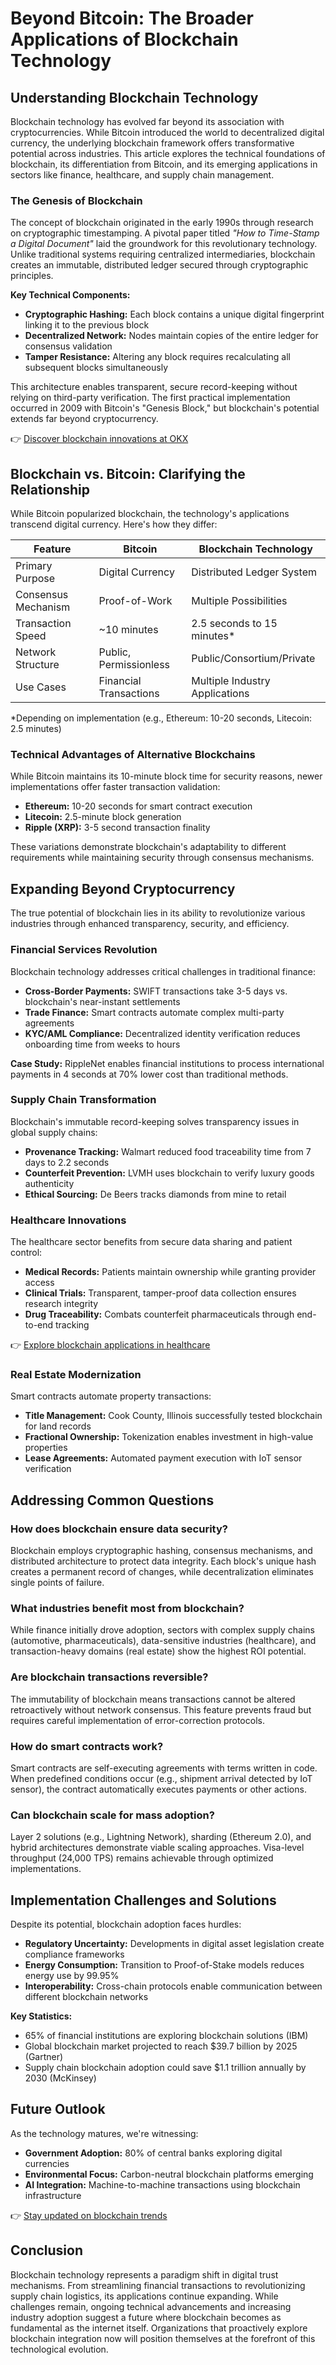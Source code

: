 # Beyond Bitcoin: The Broader Applications of Blockchain Technology

## Understanding Blockchain Technology

Blockchain technology has evolved far beyond its association with cryptocurrencies. While Bitcoin introduced the world to decentralized digital currency, the underlying blockchain framework offers transformative potential across industries. This article explores the technical foundations of blockchain, its differentiation from Bitcoin, and its emerging applications in sectors like finance, healthcare, and supply chain management.

### The Genesis of Blockchain

The concept of blockchain originated in the early 1990s through research on cryptographic timestamping. A pivotal paper titled *"How to Time-Stamp a Digital Document"* laid the groundwork for this revolutionary technology. Unlike traditional systems requiring centralized intermediaries, blockchain creates an immutable, distributed ledger secured through cryptographic principles.

**Key Technical Components:**
- **Cryptographic Hashing:** Each block contains a unique digital fingerprint linking it to the previous block
- **Decentralized Network:** Nodes maintain copies of the entire ledger for consensus validation
- **Tamper Resistance:** Altering any block requires recalculating all subsequent blocks simultaneously

This architecture enables transparent, secure record-keeping without relying on third-party verification. The first practical implementation occurred in 2009 with Bitcoin's "Genesis Block," but blockchain's potential extends far beyond cryptocurrency.

👉 [Discover blockchain innovations at OKX](https://bit.ly/okx-bonus)

## Blockchain vs. Bitcoin: Clarifying the Relationship

While Bitcoin popularized blockchain, the technology's applications transcend digital currency. Here's how they differ:

| Feature              | Bitcoin                 | Blockchain Technology        |
|----------------------|-------------------------|------------------------------|
| Primary Purpose      | Digital Currency        | Distributed Ledger System    |
| Consensus Mechanism  | Proof-of-Work           | Multiple Possibilities       |
| Transaction Speed    | ~10 minutes             | 2.5 seconds to 15 minutes*   |
| Network Structure    | Public, Permissionless  | Public/Consortium/Private    |
| Use Cases            | Financial Transactions  | Multiple Industry Applications|

*Depending on implementation (e.g., Ethereum: 10-20 seconds, Litecoin: 2.5 minutes)

### Technical Advantages of Alternative Blockchains

While Bitcoin maintains its 10-minute block time for security reasons, newer implementations offer faster transaction validation:
- **Ethereum:** 10-20 seconds for smart contract execution
- **Litecoin:** 2.5-minute block generation
- **Ripple (XRP):** 3-5 second transaction finality

These variations demonstrate blockchain's adaptability to different requirements while maintaining security through consensus mechanisms.

## Expanding Beyond Cryptocurrency

The true potential of blockchain lies in its ability to revolutionize various industries through enhanced transparency, security, and efficiency.

### Financial Services Revolution

Blockchain technology addresses critical challenges in traditional finance:
- **Cross-Border Payments:** SWIFT transactions take 3-5 days vs. blockchain's near-instant settlements
- **Trade Finance:** Smart contracts automate complex multi-party agreements
- **KYC/AML Compliance:** Decentralized identity verification reduces onboarding time from weeks to hours

**Case Study:** RippleNet enables financial institutions to process international payments in 4 seconds at 70% lower cost than traditional methods.

### Supply Chain Transformation

Blockchain's immutable record-keeping solves transparency issues in global supply chains:
- **Provenance Tracking:** Walmart reduced food traceability time from 7 days to 2.2 seconds
- **Counterfeit Prevention:** LVMH uses blockchain to verify luxury goods authenticity
- **Ethical Sourcing:** De Beers tracks diamonds from mine to retail

### Healthcare Innovations

The healthcare sector benefits from secure data sharing and patient control:
- **Medical Records:** Patients maintain ownership while granting provider access
- **Clinical Trials:** Transparent, tamper-proof data collection ensures research integrity
- **Drug Traceability:** Combats counterfeit pharmaceuticals through end-to-end tracking

👉 [Explore blockchain applications in healthcare](https://bit.ly/okx-bonus)

### Real Estate Modernization

Smart contracts automate property transactions:
- **Title Management:** Cook County, Illinois successfully tested blockchain for land records
- **Fractional Ownership:** Tokenization enables investment in high-value properties
- **Lease Agreements:** Automated payment execution with IoT sensor verification

## Addressing Common Questions

### How does blockchain ensure data security?

Blockchain employs cryptographic hashing, consensus mechanisms, and distributed architecture to protect data integrity. Each block's unique hash creates a permanent record of changes, while decentralization eliminates single points of failure.

### What industries benefit most from blockchain?

While finance initially drove adoption, sectors with complex supply chains (automotive, pharmaceuticals), data-sensitive industries (healthcare), and transaction-heavy domains (real estate) show the highest ROI potential.

### Are blockchain transactions reversible?

The immutability of blockchain means transactions cannot be altered retroactively without network consensus. This feature prevents fraud but requires careful implementation of error-correction protocols.

### How do smart contracts work?

Smart contracts are self-executing agreements with terms written in code. When predefined conditions occur (e.g., shipment arrival detected by IoT sensor), the contract automatically executes payments or other actions.

### Can blockchain scale for mass adoption?

Layer 2 solutions (e.g., Lightning Network), sharding (Ethereum 2.0), and hybrid architectures demonstrate viable scaling approaches. Visa-level throughput (24,000 TPS) remains achievable through optimized implementations.

## Implementation Challenges and Solutions

Despite its potential, blockchain adoption faces hurdles:
- **Regulatory Uncertainty:** Developments in digital asset legislation create compliance frameworks
- **Energy Consumption:** Transition to Proof-of-Stake models reduces energy use by 99.95%
- **Interoperability:** Cross-chain protocols enable communication between different blockchain networks

**Key Statistics:**
- 65% of financial institutions are exploring blockchain solutions (IBM)
- Global blockchain market projected to reach $39.7 billion by 2025 (Gartner)
- Supply chain blockchain adoption could save $1.1 trillion annually by 2030 (McKinsey)

## Future Outlook

As the technology matures, we're witnessing:
- **Government Adoption:** 80% of central banks exploring digital currencies
- **Environmental Focus:** Carbon-neutral blockchain platforms emerging
- **AI Integration:** Machine-to-machine transactions using blockchain infrastructure

👉 [Stay updated on blockchain trends](https://bit.ly/okx-bonus)

## Conclusion

Blockchain technology represents a paradigm shift in digital trust mechanisms. From streamlining financial transactions to revolutionizing supply chain logistics, its applications continue expanding. While challenges remain, ongoing technical advancements and increasing industry adoption suggest a future where blockchain becomes as fundamental as the internet itself. Organizations that proactively explore blockchain integration now will position themselves at the forefront of this technological evolution.